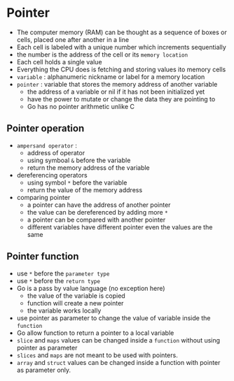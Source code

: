 # Pointer
- The computer memory (RAM) can be thought as a sequence of boxes or cells, placed one after another in a line
- Each cell is labeled with a unique number which increments sequentially
- the number is the address of the cell or its `memory location`
- Each cell holds a single value
- Everything the CPU does is fetching and storing values ito memory cells
- `variable` : alphanumeric nickname or label for a memory location
- `pointer` : variable that stores the memory address of another variable
    - the address of a variable or nil if it has not been initialized yet
    - have the power to mutate or change the data they are pointing to
    - Go has no pointer arithmetic unlike C

## Pointer operation
- `ampersand operator` : 
    - address of operator
    - using symboal `&` before the variable
    - return the memory address of the variable
- dereferencing operators
    - using symbol `*` before the variable
    - return the value of the memory address
- comparing pointer
    - a pointer can have the address of another pointer
    - the value can be dereferenced by adding more `*`
    - a pointer can be compared with another pointer
    - different variables have different pointer even the values are the same

## Pointer function
- use `*` before the `parameter type`
- use `*` before the `return type`
- Go is a pass by value language (no exception here)
    - the value of the variable is copied
    - function will create a new pointer
    - the variable works locally
- use pointer as parameter to change the value of variable inside the `function` 
- Go allow function to return a pointer to a local variable
- `slice` and `maps` values can be changed inside a `function` without using pointer as parameter
- `slices` and `maps` are not meant to be used with pointers.
- `array` and `struct` values can be changed inside a function with pointer as parameter only.